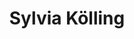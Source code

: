 ---
title: "Sylvia Kölling"
firstname: Sylvia
pronouns: "She/they"
job: "Local historian, librarian"
jobtype: consultant
dataname: sylvia
---
